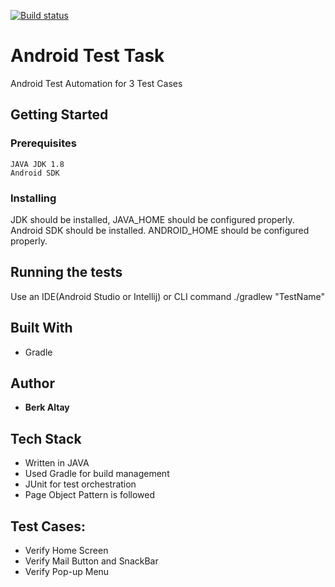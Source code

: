 [![Build status](https://build.appcenter.ms/v0.1/apps/420be9c8-9bbd-4905-886a-3f7a337c1a00/branches/main/badge)](https://appcenter.ms)

# Android Test Task

Android Test Automation for 3 Test Cases

## Getting Started

### Prerequisites

```
JAVA JDK 1.8
Android SDK
```

### Installing

JDK should be installed, JAVA_HOME should be configured properly.
Android SDK should be installed. ANDROID_HOME should be configured properly.

## Running the tests

Use an IDE(Android Studio or Intellij) or CLI command ./gradlew "TestName"

## Built With

* Gradle

## Author

* **Berk Altay**

## Tech Stack
* Written in JAVA
* Used Gradle for build management
* JUnit for test orchestration
* Page Object Pattern is followed

## Test Cases:
* Verify Home Screen
* Verify Mail Button and SnackBar
* Verify Pop-up Menu

